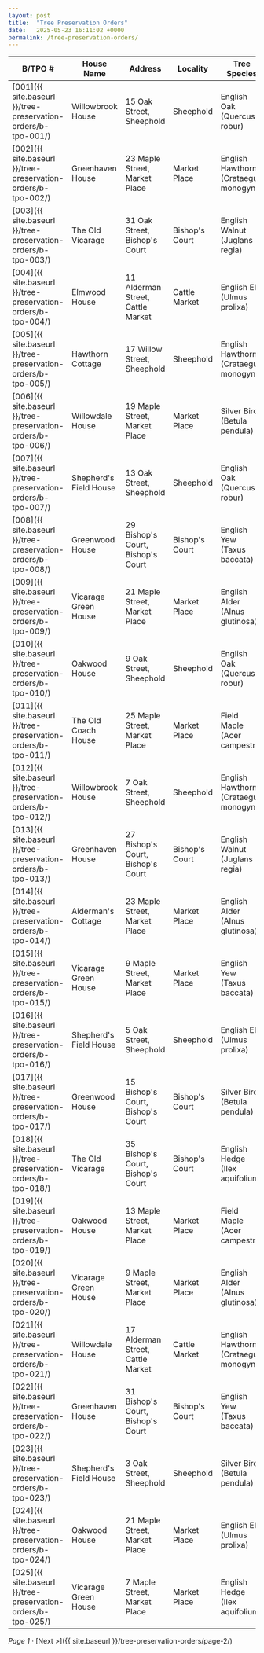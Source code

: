 ```yaml
---
layout: post
title:  "Tree Preservation Orders"
date:   2025-05-23 16:11:02 +0000
permalink: /tree-preservation-orders/
---
```


| **B/TPO #** | **House Name** | **Address** | **Locality** | **Tree Species** | **Date** |
| --- | --- | --- | --- | --- | --- |
| [001]({{ site.baseurl }}/tree-preservation-orders/b-tpo-001/) | Willowbrook House | 15 Oak Street, Sheephold | Sheephold | English Oak (Quercus robur) | 1975-02-20 |
| [002]({{ site.baseurl }}/tree-preservation-orders/b-tpo-002/) | Greenhaven House | 23 Maple Street, Market Place | Market Place | English Hawthorn (Crataegus monogyna) | 1982-04-10 |
| [003]({{ site.baseurl }}/tree-preservation-orders/b-tpo-003/) | The Old Vicarage | 31 Oak Street, Bishop's Court | Bishop's Court | English Walnut (Juglans regia) | 1991-05-25 |
| [004]({{ site.baseurl }}/tree-preservation-orders/b-tpo-004/) | Elmwood House | 11 Alderman Street, Cattle Market | Cattle Market | English Elm (Ulmus prolixa) | 1978-06-15 |
| [005]({{ site.baseurl }}/tree-preservation-orders/b-tpo-005/) | Hawthorn Cottage | 17 Willow Street, Sheephold | Sheephold | English Hawthorn (Crataegus monogyna) | 1995-03-17 |
| [006]({{ site.baseurl }}/tree-preservation-orders/b-tpo-006/) | Willowdale House | 19 Maple Street, Market Place | Market Place | Silver Birch (Betula pendula) | 1985-09-02 |
| [007]({{ site.baseurl }}/tree-preservation-orders/b-tpo-007/) | Shepherd's Field House | 13 Oak Street, Sheephold | Sheephold | English Oak (Quercus robur) | 1977-07-25 |
| [008]({{ site.baseurl }}/tree-preservation-orders/b-tpo-008/) | Greenwood House | 29 Bishop's Court, Bishop's Court | Bishop's Court | English Yew (Taxus baccata) | 1993-02-10 |
| [009]({{ site.baseurl }}/tree-preservation-orders/b-tpo-009/) | Vicarage Green House | 21 Maple Street, Market Place | Market Place | English Alder (Alnus glutinosa) | 1980-08-20 |
| [010]({{ site.baseurl }}/tree-preservation-orders/b-tpo-010/) | Oakwood House | 9 Oak Street, Sheephold | Sheephold | English Oak (Quercus robur) | 1979-01-15 |
| [011]({{ site.baseurl }}/tree-preservation-orders/b-tpo-011/) | The Old Coach House | 25 Maple Street, Market Place | Market Place | Field Maple (Acer campestre) | 1992-04-10 |
| [012]({{ site.baseurl }}/tree-preservation-orders/b-tpo-012/) | Willowbrook House | 7 Oak Street, Sheephold | Sheephold | English Hawthorn (Crataegus monogyna) | 1996-02-17 |
| [013]({{ site.baseurl }}/tree-preservation-orders/b-tpo-013/) | Greenhaven House | 27 Bishop's Court, Bishop's Court | Bishop's Court | English Walnut (Juglans regia) | 1994-03-10 |
| [014]({{ site.baseurl }}/tree-preservation-orders/b-tpo-014/) | Alderman's Cottage | 23 Maple Street, Market Place | Market Place | English Alder (Alnus glutinosa) | 1981-07-25 |
| [015]({{ site.baseurl }}/tree-preservation-orders/b-tpo-015/) | Vicarage Green House | 9 Maple Street, Market Place | Market Place | English Yew (Taxus baccata) | 1999-04-10 |
| [016]({{ site.baseurl }}/tree-preservation-orders/b-tpo-016/) | Shepherd's Field House | 5 Oak Street, Sheephold | Sheephold | English Elm (Ulmus prolixa) | 1990-09-20 |
| [017]({{ site.baseurl }}/tree-preservation-orders/b-tpo-017/) | Greenwood House | 15 Bishop's Court, Bishop's Court | Bishop's Court | Silver Birch (Betula pendula) | 1997-03-25 |
| [018]({{ site.baseurl }}/tree-preservation-orders/b-tpo-018/) | The Old Vicarage | 35 Bishop's Court, Bishop's Court | Bishop's Court | English Hedge (Ilex aquifolium) | 1989-02-10 |
| [019]({{ site.baseurl }}/tree-preservation-orders/b-tpo-019/) | Oakwood House | 13 Maple Street, Market Place | Market Place | Field Maple (Acer campestre) | 1991-08-20 |
| [020]({{ site.baseurl }}/tree-preservation-orders/b-tpo-020/) | Vicarage Green House | 9 Maple Street, Market Place | Market Place | English Alder (Alnus glutinosa) | 1983-04-10 |
| [021]({{ site.baseurl }}/tree-preservation-orders/b-tpo-021/) | Willowdale House | 17 Alderman Street, Cattle Market | Cattle Market | English Hawthorn (Crataegus monogyna) | 1984-09-20 |
| [022]({{ site.baseurl }}/tree-preservation-orders/b-tpo-022/) | Greenhaven House | 31 Bishop's Court, Bishop's Court | Bishop's Court | English Yew (Taxus baccata) | 1996-02-25 |
| [023]({{ site.baseurl }}/tree-preservation-orders/b-tpo-023/) | Shepherd's Field House | 3 Oak Street, Sheephold | Sheephold | Silver Birch (Betula pendula) | 1993-03-10 |
| [024]({{ site.baseurl }}/tree-preservation-orders/b-tpo-024/) | Oakwood House | 21 Maple Street, Market Place | Market Place | English Elm (Ulmus prolixa) | 1992-07-20 |
| [025]({{ site.baseurl }}/tree-preservation-orders/b-tpo-025/) | Vicarage Green House | 7 Maple Street, Market Place | Market Place | English Hedge (Ilex aquifolium) | 1987-02-10 |

*Page 1* &middot; [Next >]({{ site.baseurl }}/tree-preservation-orders/page-2/)